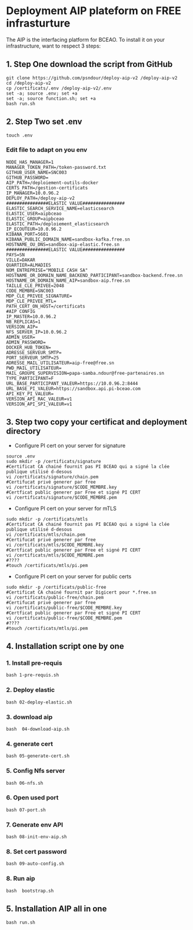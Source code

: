 
# Deployment AIP plateform on FREE infrasturture

The AIP is the interfacing platform for BCEAO.
To install it on your infrastructure, want to respect 3 steps:

## 1. Step One download the script from GitHub

```
git clone https://github.com/psndour/deploy-aip-v2 /deploy-aip-v2
cd /deploy-aip-v2
cp /certificats/.env /deploy-aip-v2/.env
set -a; source .env; set +a
set -a; source function.sh; set +a 
bash run.sh
```

## 2. Step Two set .env
```angular2html
touch .env
```
### Edit file to adapt on you env
```
NODE_HAS_MANAGER=1
MANAGER_TOKEN_PATH=/token-password.txt
GITHUB_USER_NAME=SNC003
GITHUB_PASSWORD=
AIP_PATH=/deploiement-outils-docker
CERTS_PATH=/gestion-certificats
IP_MANAGER=10.0.96.2
DEPLOY_PATH=/deploy-aip-v2
################ELASTIC VALUE################
ELASTIC_SEARCH_SERVICE_NAME=elasticsearch
ELASTIC_USER=aipbceao
ELASTIC_GROUP=aipbceao
ELASTIC_PATH=/deploiement_elasticsearch
IP_ECOUTEUR=10.0.96.2
KIBANA_PORT=5601
KIBANA_PUBLIC_DOMAIN_NAME=sandbox-kafka.free.sn
HOSTNAME_OU_DNS=sandbox-aip-elastic.free.sn
################ELASTIC VALUE################
PAYS=SN
VILLE=DAKAR
QUARTIER=ALMADIES
NOM_ENTREPRISE="MOBILE CASH SA"
HOSTNAME_OR_DOMAIN_NAME_BACKEND_PARTICIPANT=sandbox-backend.free.sn
HOSTNAME_OR_DOMAIN_NAME_AIP=sandbox-aip.free.sn
TAILLE_CLE_PRIVEE=2048
CODE_MEMBRE=SNC003
MDP_CLE_PRIVEE_SIGNATURE=
MDP_CLE_PRIVEE_MTL=
PATH_CERT_ON_HOST=/certificats
#AIP CONFIG
IP_MASTER=10.0.96.2
NB_REPLICAS=1
VERSION_AIP=
NFS_SERVER_IP=10.0.96.2
ADMIN_USER=
ADMIN_PASSWORD=
DOCKER_HUB_TOKEN=
ADRESSE_SERVEUR_SMTP=
PORT_SERVEUR_SMTP=25
ADRESSE_MAIL_UTILISATEUR=aip-free@free.sn
PWD_MAIL_UTILISATEUR=
MAIL_GROUPE_SUPERVISION=papa-samba.ndour@free-partenaires.sn
TYPE_PARTICIPANT=F
URL_BASE_PARTICIPANT_VALEUR=https://10.0.96.2:8444
URL_BASE_PI_VALEUR=https://sandbox.api.pi-bceao.com
API_KEY_PI_VALEUR=
VERSION_API_RAC_VALEUR=v1
VERSION_API_SPI_VALEUR=v1
```

## 3. Step two copy your certificat and deployment directory
* Configure PI cert on your server for signature
```
source .env
sudo mkdir -p /certificats/signature
#Certificat CA chainé fournit pas PI BCEAO qui a signé la clée publique utilisé d-desous 
vi /certificats/signature/chain.pem
#Certifucat privé generer par free
vi /certificats/signature/$CODE_MEMBRE.key
#Certficat public generer par Free et signé PI CERT
vi /certificats/signature/$CODE_MEMBRE.pem
```

* Configure PI cert on your server for mTLS
```
sudo mkdir -p /certificats/mtls
#Certificat CA chainé fournit pas PI BCEAO qui a signé la clée publique utilisé d-desous 
vi /certificats/mtls/chain.pem
#Certifucat privé generer par free
vi /certificats/mtls/$CODE_MEMBRE.key
#Certficat public generer par Free et signé PI CERT
vi /certificats/mtls/$CODE_MEMBRE.pem
#????
#touch /certificats/mtls/pi.pem
```
* Configure PI cert on your server for public certs
```
sudo mkdir -p /certificats/public-free
#Certificat CA chainé fournit par Digicert pour *.free.sn 
vi /certificats/public-free/chain.pem
#Certifucat privé generer par free
vi /certificats/public-free/$CODE_MEMBRE.key
#Certficat public generer par Free et signé PI CERT
vi /certificats/public-free/$CODE_MEMBRE.pem
#????
#touch /certificats/mtls/pi.pem
```
## 4. Installation script one by one

### 1. Install pre-requis

```angular2html
bash 1-pre-requis.sh 
```

### 2. Deploy elastic 

```angular2html
bash 02-deploy-elastic.sh 
```

### 3. download aip

```angular2html
bash  04-download-aip.sh 
```

### 4. generate cert 

```angular2html
bash 05-generate-cert.sh
```

### 5. Config Nfs server  

```angular2html
bash 06-nfs.sh
```

### 6. Open used port

```angular2html
bash 07-port.sh
```

### 7. Generate env API

```angular2html
bash 08-init-env-aip.sh
```

### 8. Set cert password

```angular2html
bash 09-auto-config.sh
```

### 8. Run aip 

```angular2html
bash  bootstrap.sh
```


## 5. Installation AIP all in one

```angular2html
bash run.sh
```



